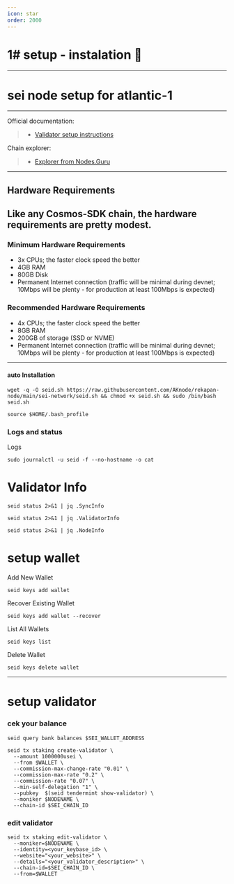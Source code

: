 ```yaml
---
icon: star
order: 2000
---
```


# 1# setup - instalation 🐉
---
# sei node setup for atlantic-1
---
Official documentation:
>- [Validator setup instructions](https://docs.seinetwork.io/nodes-and-validators/joining-devnets)

Chain explorer:
>- [Explorer from Nodes.Guru](https://sei.explorers.guru/)
---
## Hardware Requirements
Like any Cosmos-SDK chain, the hardware requirements are pretty modest.
---
### Minimum Hardware Requirements
 - 3x CPUs; the faster clock speed the better
 - 4GB RAM
 - 80GB Disk
 - Permanent Internet connection (traffic will be minimal during devnet; 10Mbps will be plenty - for production at least 100Mbps is expected)

### Recommended Hardware Requirements 
 - 4x CPUs; the faster clock speed the better
 - 8GB RAM
 - 200GB of storage (SSD or NVME)
 - Permanent Internet connection (traffic will be minimal during devnet; 10Mbps will be plenty - for production at least 100Mbps is expected)
 ---

 #### auto Installation
 ```
wget -q -O seid.sh https://raw.githubusercontent.com/AKnode/rekapan-node/main/sei-network/seid.sh && chmod +x seid.sh && sudo /bin/bash seid.sh
```

```
source $HOME/.bash_profile
```
### Logs and status
Logs
```
sudo journalctl -u seid -f --no-hostname -o cat
```


# Validator Info
```
seid status 2>&1 | jq .SyncInfo
```
```
seid status 2>&1 | jq .ValidatorInfo
```
```
seid status 2>&1 | jq .NodeInfo
```



# setup wallet

Add New Wallet
```
seid keys add wallet
```
Recover Existing Wallet
```
seid keys add wallet --recover
```
List All Wallets
```
seid keys list
```
Delete Wallet
```
seid keys delete wallet
```
---

# setup validator
### cek your balance
```
seid query bank balances $SEI_WALLET_ADDRESS
```
```
seid tx staking create-validator \
  --amount 1000000usei \
  --from $WALLET \
  --commission-max-change-rate "0.01" \
  --commission-max-rate "0.2" \
  --commission-rate "0.07" \
  --min-self-delegation "1" \
  --pubkey  $(seid tendermint show-validator) \
  --moniker $NODENAME \
  --chain-id $SEI_CHAIN_ID
```
### edit validator
```
seid tx staking edit-validator \
  --moniker=$NODENAME \
  --identity=<your_keybase_id> \
  --website="<your_website>" \
  --details="<your_validator_description>" \
  --chain-id=$SEI_CHAIN_ID \
  --from=$WALLET
```
